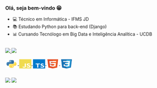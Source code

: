 ### Olá, seja bem-vindo 😁
* 💻 Técnico em Informática - IFMS JD
* 📚 Estudando Python para back-end (Django)
* 📊 Cursando Tecnólogo em Big Data e Inteligência Analítica - UCDB
##

 <div>
  <a href="https://github.com/brenobarrosm">
  <img height="180em" src="https://github-readme-stats.vercel.app/api?username=brenobarrosm&show_icons=true&theme=monokai&include_all_commits=true&count_private=true"/>
  <img height="180em" src="https://github-readme-stats.vercel.app/api/top-langs/?username=brenobarrosm&layout=compact&langs_count=7&theme=monokai"/>
</div>
 
<div style="display: inline_block"><br>
  <img align="center" alt="Breno-Python" height="30" width="40" src="https://raw.githubusercontent.com/devicons/devicon/master/icons/python/python-original.svg">
  <img align="center" alt="Breno-Js" height="30" width="40" src="https://raw.githubusercontent.com/devicons/devicon/master/icons/javascript/javascript-plain.svg">
  <img align="center" alt="Breno-Ts" height="30" width="40" src="https://raw.githubusercontent.com/devicons/devicon/master/icons/typescript/typescript-plain.svg">
  <img align="center" alt="Breno-HTML" height="30" width="40" src="https://raw.githubusercontent.com/devicons/devicon/master/icons/html5/html5-original.svg">
  <img align="center" alt="Breno-CSS" height="30" width="40" src="https://raw.githubusercontent.com/devicons/devicon/master/icons/css3/css3-original.svg">

</div>
  
##
  
 <div>
   
   <a href="https://br.linkedin.com/in/breno-mongelo-900079203/pt" target="_blank"><img src="https://img.shields.io/badge/LinkedIn-0077B5?style=for-the-badge&logo=linkedin&logoColor=white" target="_blank"></a> 
   <a href="https://www.instagram.com/brenobarrosm/" target="_blank"><img src="https://img.shields.io/badge/Instagram-E4405F?style=for-the-badge&logo=instagram&logoColor=white" target="_blank"></a> 
   
 </div>

